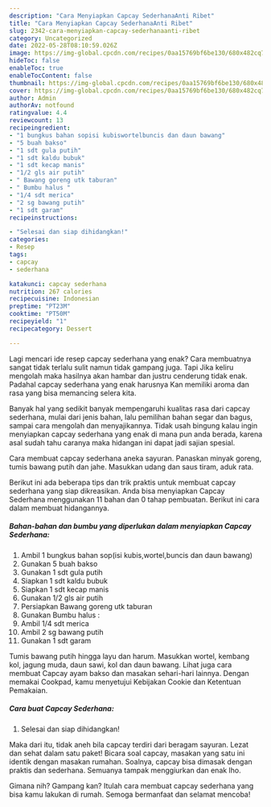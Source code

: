 ```yaml
---
description: "Cara Menyiapkan Capcay SederhanaAnti Ribet"
title: "Cara Menyiapkan Capcay SederhanaAnti Ribet"
slug: 2342-cara-menyiapkan-capcay-sederhanaanti-ribet
category: Uncategorized
date: 2022-05-28T08:10:59.026Z
image: https://img-global.cpcdn.com/recipes/0aa15769bf6be130/680x482cq70/capcay-sederhana-foto-resep-utama.jpg
hideToc: false
enableToc: true
enableTocContent: false
thumbnail: https://img-global.cpcdn.com/recipes/0aa15769bf6be130/680x482cq70/capcay-sederhana-foto-resep-utama.jpg
cover: https://img-global.cpcdn.com/recipes/0aa15769bf6be130/680x482cq70/capcay-sederhana-foto-resep-utama.jpg
author: Admin
authorAv: notfound
ratingvalue: 4.4
reviewcount: 13
recipeingredient:
- "1 bungkus bahan sopisi kubiswortelbuncis dan daun bawang"
- "5 buah bakso"
- "1 sdt gula putih"
- "1 sdt kaldu bubuk"
- "1 sdt kecap manis"
- "1/2 gls air putih"
- " Bawang goreng utk taburan"
- " Bumbu halus "
- "1/4 sdt merica"
- "2 sg bawang putih"
- "1 sdt garam"
recipeinstructions:

- "Selesai dan siap dihidangkan!"
categories:
- Resep
tags:
- capcay
- sederhana

katakunci: capcay sederhana 
nutrition: 267 calories
recipecuisine: Indonesian
preptime: "PT23M"
cooktime: "PT50M"
recipeyield: "1"
recipecategory: Dessert

---
```



Lagi mencari ide resep capcay sederhana yang enak? Cara membuatnya sangat tidak terlalu sulit namun tidak gampang juga. Tapi Jika keliru mengolah maka hasilnya akan hambar dan justru cenderung tidak enak. Padahal capcay sederhana yang enak harusnya Kan memiliki aroma dan rasa yang bisa memancing selera kita.


Banyak hal yang sedikit banyak mempengaruhi kualitas rasa dari capcay sederhana, mulai dari jenis bahan, lalu pemilihan bahan segar dan bagus, sampai cara mengolah dan menyajikannya. Tidak usah bingung kalau ingin menyiapkan capcay sederhana yang enak di mana pun anda berada, karena asal sudah tahu caranya maka hidangan ini dapat jadi sajian spesial.

Cara membuat capcay sederhana aneka sayuran. Panaskan minyak goreng, tumis bawang putih dan jahe. Masukkan udang dan saus tiram, aduk rata.


Berikut ini ada beberapa tips dan trik praktis untuk membuat capcay sederhana yang siap dikreasikan. Anda bisa menyiapkan Capcay Sederhana menggunakan 11 bahan dan 0 tahap pembuatan. Berikut ini cara dalam membuat hidangannya.

<!--inarticleads1-->

##### Bahan-bahan dan bumbu yang diperlukan dalam menyiapkan Capcay Sederhana:

1. Ambil 1 bungkus bahan sop(isi kubis,wortel,buncis dan daun bawang)
1. Gunakan 5 buah bakso
1. Gunakan 1 sdt gula putih
1. Siapkan 1 sdt kaldu bubuk
1. Siapkan 1 sdt kecap manis
1. Gunakan 1/2 gls air putih
1. Persiapkan  Bawang goreng utk taburan
1. Gunakan  Bumbu halus :
1. Ambil 1/4 sdt merica
1. Ambil 2 sg bawang putih
1. Gunakan 1 sdt garam


Tumis bawang putih hingga layu dan harum. Masukkan wortel, kembang kol, jagung muda, daun sawi, kol dan daun bawang. Lihat juga cara membuat Capcay ayam bakso dan masakan sehari-hari lainnya. Dengan memakai Cookpad, kamu menyetujui Kebijakan Cookie dan Ketentuan Pemakaian. 

<!--inarticleads2-->

##### Cara buat Capcay Sederhana:


1. Selesai dan siap dihidangkan!

Maka dari itu, tidak aneh bila capcay terdiri dari beragam sayuran. Lezat dan sehat dalam satu paket! Bicara soal capcay, masakan yang satu ini identik dengan masakan rumahan. Soalnya, capcay bisa dimasak dengan praktis dan sederhana. Semuanya tampak menggiurkan dan enak lho. 

Gimana nih? Gampang kan? Itulah cara membuat capcay sederhana yang bisa kamu lakukan di rumah. Semoga bermanfaat dan selamat mencoba!
